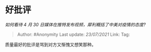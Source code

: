 # 好批评
*如何看待 4 月 30 日媒体在推特发布视频，犀利概括了中美对疫情的态度?*

> Author: #Anonymity
> Last update: *23/07/2021*
> Link:
> Tag:

质量最好的批评是骂到对方又惭愧又想笑那种。
